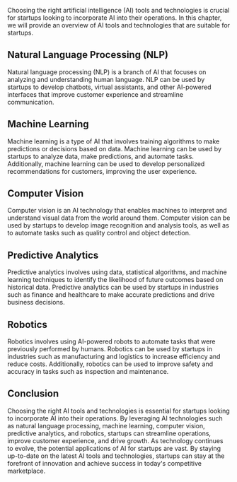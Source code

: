 

Choosing the right artificial intelligence (AI) tools and technologies is crucial for startups looking to incorporate AI into their operations. In this chapter, we will provide an overview of AI tools and technologies that are suitable for startups.

Natural Language Processing (NLP)
---------------------------------

Natural language processing (NLP) is a branch of AI that focuses on analyzing and understanding human language. NLP can be used by startups to develop chatbots, virtual assistants, and other AI-powered interfaces that improve customer experience and streamline communication.

Machine Learning
----------------

Machine learning is a type of AI that involves training algorithms to make predictions or decisions based on data. Machine learning can be used by startups to analyze data, make predictions, and automate tasks. Additionally, machine learning can be used to develop personalized recommendations for customers, improving the user experience.

Computer Vision
---------------

Computer vision is an AI technology that enables machines to interpret and understand visual data from the world around them. Computer vision can be used by startups to develop image recognition and analysis tools, as well as to automate tasks such as quality control and object detection.

Predictive Analytics
--------------------

Predictive analytics involves using data, statistical algorithms, and machine learning techniques to identify the likelihood of future outcomes based on historical data. Predictive analytics can be used by startups in industries such as finance and healthcare to make accurate predictions and drive business decisions.

Robotics
--------

Robotics involves using AI-powered robots to automate tasks that were previously performed by humans. Robotics can be used by startups in industries such as manufacturing and logistics to increase efficiency and reduce costs. Additionally, robotics can be used to improve safety and accuracy in tasks such as inspection and maintenance.

Conclusion
----------

Choosing the right AI tools and technologies is essential for startups looking to incorporate AI into their operations. By leveraging AI technologies such as natural language processing, machine learning, computer vision, predictive analytics, and robotics, startups can streamline operations, improve customer experience, and drive growth. As technology continues to evolve, the potential applications of AI for startups are vast. By staying up-to-date on the latest AI tools and technologies, startups can stay at the forefront of innovation and achieve success in today's competitive marketplace.
